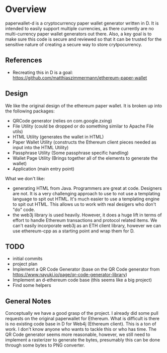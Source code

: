 # Overview

paperwallet-d is a cryptocurrency paper wallet generator written in D.  It is intended to easily support multiple currencies, as there currently are no multi-currency paper wallet generators out there.  Also, a key goal is to make sure this code is secure and reviewed so that it can be trusted for the sensitive nature of creating a secure way to store crytpocurrency.

## References

- Recreating this in D is a goal: https://github.com/matthiaszimmermann/ethereum-paper-wallet

## Design

We like the original design of the ethereum paper wallet.  It is broken up into the following packages:

- QRCode generator (relies on com.google.zxing)
- File Utility (could be dropped or do something similar to Apache File utils)
- HTML Utility (generates the wallet in HTML)
- Paper Wallet Utility (constructs the Ethereum client pieces needed as input into the HTML Utility)
- Passphrase Utility (Some passphrase specific handling)
- Wallet Page Utility (Brings together all of the elements to generate the wallet)
- Application (main entry point)

What we don't like:
- generating HTML from Java.  Programmers are great at code.  Designers are not.  It is a very challenging approach to use to not use a templating language to spit out HTML.  It's much easier to use a templating engine to spit out HTML.  This allows us to work with real desigers who don't "do" code.
- the web3j library is used heavily.  However, it does a huge lift in terms of effort to handle Ethereum transactions and protocol related items.  We can't easily incorporate web3j as an ETH client library, however we can use ethereum-cpp as a starting point and wrap them for D.



## TODO

- initial commits
- project plan
- Implement a QR Code Generator (base on the QR Code generator from https://www.nayuki.io/page/qr-code-generator-library)
- Implement an d-ethereum code base (this seems like a big project)
- Find some helpers

## General Notes

Conceptually we have a good grasp of the project.  I already did some pull requests on the original paperwallet for Ethereum.  What is difficult is there is no existing code base in D for Web4j (Ethereum client).  This is a ton of work.  I don't know anyone who wants to tackle this or who has time.  The QR Code generator seems more reasonable, however, we still need to implement a rasterizer to generate the bytes, presumably this can be done through some bytes to PNG converter.
